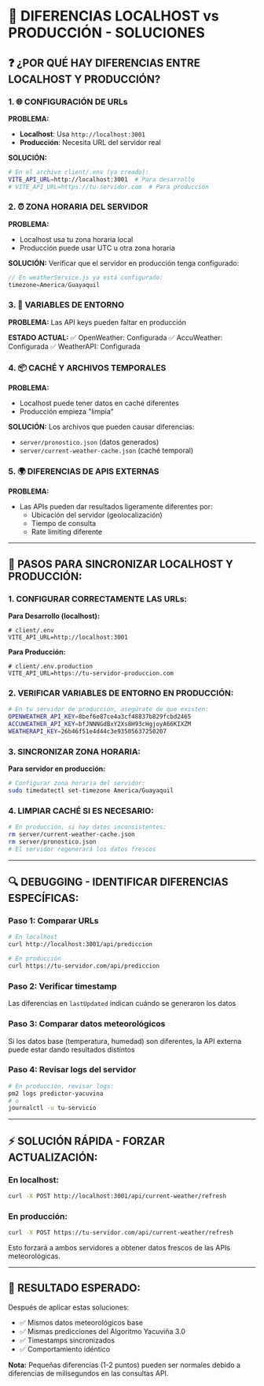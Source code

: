 # 🔧 DIFERENCIAS LOCALHOST vs PRODUCCIÓN - SOLUCIONES

## ❓ **¿POR QUÉ HAY DIFERENCIAS ENTRE LOCALHOST Y PRODUCCIÓN?**

### **1. 🌐 CONFIGURACIÓN DE URLs**

**PROBLEMA:**
- **Localhost**: Usa `http://localhost:3001`
- **Producción**: Necesita URL del servidor real

**SOLUCIÓN:**
```bash
# En el archivo client/.env (ya creado):
VITE_API_URL=http://localhost:3001  # Para desarrollo
# VITE_API_URL=https://tu-servidor.com  # Para producción
```

### **2. ⏰ ZONA HORARIA DEL SERVIDOR**

**PROBLEMA:**
- Localhost usa tu zona horaria local
- Producción puede usar UTC u otra zona horaria

**SOLUCIÓN:**
Verificar que el servidor en producción tenga configurado:
```javascript
// En weatherService.js ya está configurado:
timezone=America/Guayaquil
```

### **3. 🔑 VARIABLES DE ENTORNO**

**PROBLEMA:**
Las API keys pueden faltar en producción

**ESTADO ACTUAL:**
✅ OpenWeather: Configurada
✅ AccuWeather: Configurada 
✅ WeatherAPI: Configurada

### **4. 📦 CACHÉ Y ARCHIVOS TEMPORALES**

**PROBLEMA:**
- Localhost puede tener datos en caché diferentes
- Producción empieza "limpia"

**SOLUCIÓN:**
Los archivos que pueden causar diferencias:
- `server/pronostico.json` (datos generados)
- `server/current-weather-cache.json` (caché temporal)

### **5. 🌍 DIFERENCIAS DE APIS EXTERNAS**

**PROBLEMA:**
- Las APIs pueden dar resultados ligeramente diferentes por:
  - Ubicación del servidor (geolocalización)
  - Tiempo de consulta
  - Rate limiting diferente

---

## 🎯 **PASOS PARA SINCRONIZAR LOCALHOST Y PRODUCCIÓN:**

### **1. CONFIGURAR CORRECTAMENTE LAS URLs:**

**Para Desarrollo (localhost):**
```env
# client/.env
VITE_API_URL=http://localhost:3001
```

**Para Producción:**
```env
# client/.env.production
VITE_API_URL=https://tu-servidor-produccion.com
```

### **2. VERIFICAR VARIABLES DE ENTORNO EN PRODUCCIÓN:**

```bash
# En tu servidor de producción, asegúrate de que existen:
OPENWEATHER_API_KEY=8bef6e87ce4a3cf48837b829fcbd2465
ACCUWEATHER_API_KEY=bfJNNNGdBxY2Xs8H93cHgjoyA66KIXZM
WEATHERAPI_KEY=26b46f51e4d44c3e93505637250207
```

### **3. SINCRONIZAR ZONA HORARIA:**

**Para servidor en producción:**
```bash
# Configurar zona horaria del servidor:
sudo timedatectl set-timezone America/Guayaquil
```

### **4. LIMPIAR CACHÉ SI ES NECESARIO:**

```bash
# En producción, si hay datos inconsistentes:
rm server/current-weather-cache.json
rm server/pronostico.json
# El servidor regenerará los datos frescos
```

---

## 🔍 **DEBUGGING - IDENTIFICAR DIFERENCIAS ESPECÍFICAS:**

### **Paso 1: Comparar URLs**
```bash
# En localhost
curl http://localhost:3001/api/prediccion

# En producción
curl https://tu-servidor.com/api/prediccion
```

### **Paso 2: Verificar timestamp**
Las diferencias en `lastUpdated` indican cuándo se generaron los datos

### **Paso 3: Comparar datos meteorológicos**
Si los datos base (temperatura, humedad) son diferentes, la API externa puede estar dando resultados distintos

### **Paso 4: Revisar logs del servidor**
```bash
# En producción, revisar logs:
pm2 logs predictor-yacuvina
# o
journalctl -u tu-servicio
```

---

## ⚡ **SOLUCIÓN RÁPIDA - FORZAR ACTUALIZACIÓN:**

### **En localhost:**
```bash
curl -X POST http://localhost:3001/api/current-weather/refresh
```

### **En producción:**
```bash
curl -X POST https://tu-servidor.com/api/current-weather/refresh
```

Esto forzará a ambos servidores a obtener datos frescos de las APIs meteorológicas.

---

## 🎯 **RESULTADO ESPERADO:**

Después de aplicar estas soluciones:
- ✅ Mismos datos meteorológicos base
- ✅ Mismas predicciones del Algoritmo Yacuviña 3.0
- ✅ Timestamps sincronizados
- ✅ Comportamiento idéntico

**Nota:** Pequeñas diferencias (1-2 puntos) pueden ser normales debido a diferencias de milisegundos en las consultas API.
